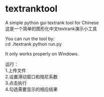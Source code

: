# textranktool  
A simple python gui textrank tool for Chinese  
这是一个简单的图形化中文textrank演示小工具  
  
You can run the tool by:  
cd ./textrank
python run.py  
  
It only works properly on Windows.  
  
运行：  
1.上传文件  
2.设置滑动窗口和阻尼系数  
3.点击执行  
4.勾选需要显示的相应结果  
